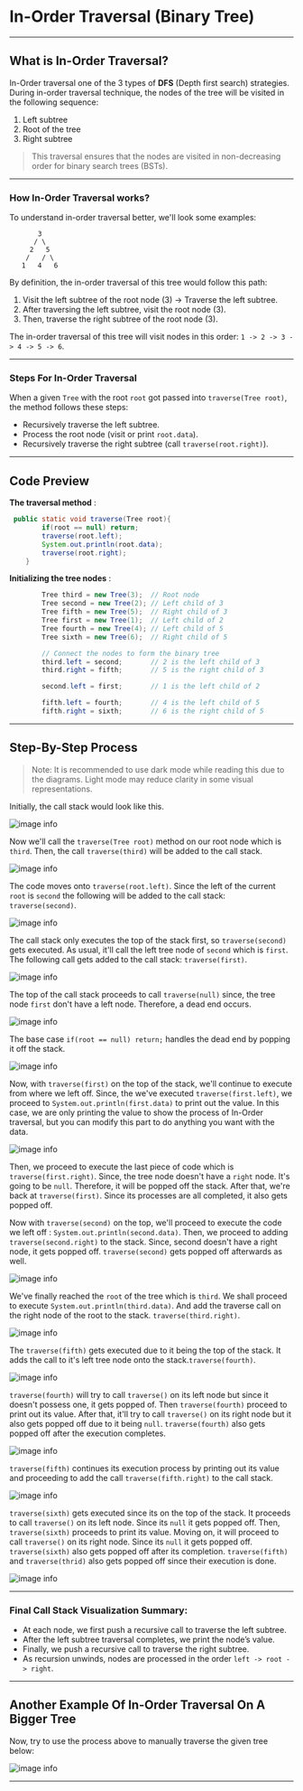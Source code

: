 # In-Order Traversal (Binary Tree)
---

## What is In-Order Traversal?
In-Order traversal one of the 3 types of **DFS** (Depth first search) strategies. During in-order traversal technique, the nodes of the tree will be visited in the following sequence:

1. Left subtree
2. Root of the tree
3. Right subtree

>This traversal ensures that the nodes are visited in non-decreasing order for binary search trees (BSTs).

---

### How In-Order Traversal works?

To understand in-order traversal better, we'll look some examples: 
```
       3
      / \
     2   5
    /   / \
   1   4   6
```

By definition, the in-order traversal of this tree would follow this path:
1. Visit the left subtree of the root node (3) → Traverse the left subtree.
2. After traversing the left subtree, visit the root node (3).
3. Then, traverse the right subtree of the root node (3).

The in-order traversal of this tree will visit nodes in this order: `1 -> 2 -> 3 -> 4 -> 5 -> 6`.

---
### Steps For In-Order Traversal

When a given `Tree` with the root `root` got passed into `traverse(Tree root)`, the method follows these steps:

- Recursively traverse the left subtree.
- Process the root node (visit or print `root.data`).
- Recursively traverse the right subtree (call `traverse(root.right)`).

---

## Code Preview

**The traversal method** : 

```Java
 public static void traverse(Tree root){
        if(root == null) return;
        traverse(root.left);
        System.out.println(root.data);
        traverse(root.right);
    }
```

**Initializing the tree nodes** : 

``` Java
        Tree third = new Tree(3);  // Root node
        Tree second = new Tree(2); // Left child of 3
        Tree fifth = new Tree(5);  // Right child of 3
        Tree first = new Tree(1);  // Left child of 2
        Tree fourth = new Tree(4); // Left child of 5
        Tree sixth = new Tree(6);  // Right child of 5

        // Connect the nodes to form the binary tree
        third.left = second;       // 2 is the left child of 3
        third.right = fifth;       // 5 is the right child of 3

        second.left = first;       // 1 is the left child of 2

        fifth.left = fourth;       // 4 is the left child of 5
        fifth.right = sixth;       // 6 is the right child of 5


```

---

## Step-By-Step Process

> Note: It is recommended to use dark mode while reading this due to the diagrams. Light mode may reduce clarity in some visual representations.

Initially, the call stack would look like this.

![image info](./Pictures/EmptyCallStack.png) 

Now we'll call the `traverse(Tree root)` method on our root node which is `third`. Then, the call `traverse(third)` will be added to the call stack.

![image info](./Pictures/CallStackSecondStep.png)

The code moves onto `traverse(root.left)`. Since the left of the current `root` is `second` the following will be added to the call stack: `traverse(second)`.

![image info](./Pictures/CallStackThirdStep.png)

The call stack only executes the top of the stack first, so `traverse(second)` gets executed. As usual, it'll call the left tree node of `second` which is `first`. The following call gets added to the call stack: `traverse(first)`.

![image info](./Pictures/CallStackFourthStep.png)

The top of the call stack proceeds to call `traverse(null)` since, the tree node `first` don't have a left node. Therefore, a dead end occurs.

![image info](./Pictures/FifthStep.png)

The base case `if(root == null) return;` handles the dead end by popping it off the stack.

![image info](./Pictures/SixthStep.png)

Now, with `traverse(first)` on the top of the stack, we'll continue to execute from where we left off. Since, the we've executed `traverse(first.left)`, we proceed to `System.out.println(first.data)` to print out the value. In this case, we are only printing the value to show the process of In-Order traversal, but you can modify this part to do anything you want with the data.

![image info](./Pictures/SeventhStep.png)

Then, we proceed to execute the last piece of code which is `traverse(first.right)`. Since, the tree node doesn't have a `right` node. It's going to be `null`. Therefore, it will be popped off the stack. After that, we're back at `traverse(first)`. Since its processes are all completed, it also gets popped off. 

Now with `traverse(second)` on the top, we'll proceed to execute the code we left off : `System.out.println(second.data)`. Then, we proceed to adding `traverse(second.right)` to the stack. Since, second doesn't have a right node, it gets popped off. `traverse(second)` gets popped off afterwards as well.

![image info](./Pictures/EigthStep.png)

We've finally reached the `root` of the tree which is `third`. We  shall proceed to execute `System.out.println(third.data)`. And add the traverse call on the right node of the root to the stack. `traverse(third.right)`.

![image info](./Pictures/NinthStep.png)

The `traverse(fifth)` gets executed due to it being the top of the stack. It adds the call to it's left tree node onto the stack.`traverse(fourth)`.

![image info](./Pictures/TenthStep.png)

`traverse(fourth)` will try to call `traverse()` on its left node but since it doesn't possess one, it gets popped of. Then `traverse(fourth)` proceed to print out its value. After that, it'll try to call `traverse()` on its right node but it also gets popped off due to it being `null`. `traverse(fourth)` also gets popped off after the execution completes.

![image info](./Pictures/Eleventz.png)

`traverse(fifth)` continues its execution process by printing out its value and proceeding to add the call `traverse(fifth.right)` to the call stack.

![image info](./Pictures/TwelveStep.png)

`traverse(sixth)` gets executed since its on the top of the stack. It proceeds to call `traverse()` on its left node. Since its `null` it gets popped off. Then, `traverse(sixth)` proceeds to print its value. Moving on, it will proceed to call `traverse()` on its right node. Since its `null` it gets popped off. `traverse(sixth)` also gets popped off after its completion. `traverse(fifth)` and `traverse(thrid)` also gets popped off since their execution is done.

![image info](./Pictures/Final.png)

---
### Final Call Stack Visualization Summary:
- At each node, we first push a recursive call to traverse the left subtree.
- After the left subtree traversal completes, we print the node’s value.
- Finally, we push a recursive call to traverse the right subtree.
- As recursion unwinds, nodes are processed in the order `left -> root -> right`.

---

## Another Example Of In-Order Traversal On A Bigger Tree
Now, try to use the process above to manually traverse the given tree below: 

![image info](./Pictures/InOrderTraversalExample.png)

---